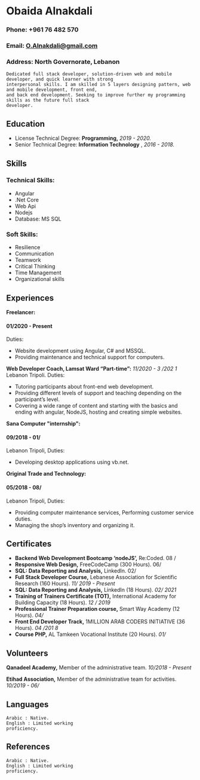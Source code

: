 # Obaida Alnakdali

### Phone: +961 76 482 570

### Email: O.Alnakdali@gmail.com

### Address: North Governorate, Lebanon

```
Dedicated full stack developer, solution-driven web and mobile developer, and quick learner with strong
interpersonal skills. I am skilled in 5 layers designing pattern, web and mobile development, front end,
and back end development. Seeking to improve further my programming skills as the future full stack
developer.
```

## Education

- License Technical Degree:
    **Programming,**
    _2019 - 2020._
- Senior Technical Degree:
    **Information Technology** ,
    _2016 - 2018._

## Skills

### Technical Skills:

- Angular
- .Net Core
- Web Api
- Nodejs
- Database: MS SQL

### Soft Skills:

- Resilience
- Communication
- Teamwork
- Critical Thinking
- Time Management
- Organizational skills


## Experiences

**Freelancer:**

#### 01/2020 - Present

Duties:

- Website development using Angular, C# and MSSQL.
- Providing maintenance and technical support for computers.

**Web Developer Coach, Lamsat Ward “Part-time”:**
_11/2020 - 3 /202 1_
Lebanon Tripoli. Duties:

- Tutoring participants about front-end web development.
- Providing different levels of support and teaching depending
    on the participant’s level.
- Covering a wide range of content and starting with the basics
    and ending with angular, NodeJS, hosting and creating simple
    websites.

**Sana Computer "internship":**

#### 09/2018 - 01/

Lebanon Tripoli, Duties:

- Developing desktop applications using vb.net.

**Original Trade and Technology:**

#### 05/2018 - 08/

Lebanon Tripoli, Duties:

- Providing computer maintenance services, Performing
    customer service duties.
- Managing the shop’s inventory and organizing it.



## Certificates

- **Backend Web Development Bootcamp ‘nodeJS’,** Re:Coded.
    08 /
- **Responsive Web Design,** FreeCodeCamp (300 Hours).
    06/
- **SQL: Data Reporting and Analysis,** LinkedIn.
    02/
- **Full Stack Developer Course,** Lebanese Association for
    Scientific Research (160 Hours).
       _11/ 2019 - Present_
- **SQL: Data Reporting and Analysis,** LinkedIn (18 Hours).
    _02/ 2021_
- **Training of Trainers Certificate (TOT),** International
    Academy for Building Capacity (18 Hours).
       _12 / 2019_
- **Professional Trainer Preparation course,** Smart Way
    Academy (12 Hours).
       _04/_
- **Front End Developer Track,** 1MILLION ARAB CODERS
    INITIATIVE (36 Hours).
       _04 /201 8_
- **Course PHP,** AL Tamkeen Vocational Institute (20 Hours).
    _01/_

## Volunteers

**Qanadeel Academy,** Member of the administrative team.
_10/2018 - Present_

**Etihad Association,** Member of the administrative team for
activities. _10/2019 - 06/_

## Languages

```
Arabic : Native.
English : Limited working
proficiency.
```
## References

```
Arabic : Native.
English : Limited working
proficiency.
```

